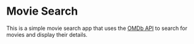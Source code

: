 # Movie Search

This is a simple movie search app that uses the [OMDb API](http://www.omdbapi.com/) to search for movies and display their details.
